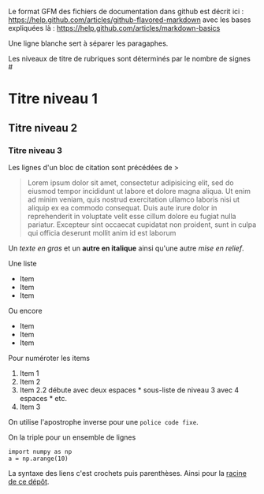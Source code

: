 Le format GFM des fichiers de documentation dans github
est décrit ici :
https://help.github.com/articles/github-flavored-markdown
avec les bases expliquées là :
https://help.github.com/articles/markdown-basics

Une ligne blanche sert à séparer les paragaphes.

Les niveaux de titre de rubriques sont déterminés
par le nombre de signes #

# Titre niveau 1
## Titre niveau 2
### Titre niveau 3

Les lignes d'un bloc de citation sont précédées de >

> Lorem ipsum dolor sit amet, consectetur adipisicing elit,
> sed do eiusmod tempor incididunt ut labore et dolore magna aliqua.
> Ut enim ad minim veniam,
> quis nostrud exercitation ullamco laboris nisi ut aliquip ex ea commodo consequat.
> Duis aute irure dolor in reprehenderit in voluptate velit esse cillum dolore eu fugiat nulla pariatur.
> Excepteur sint occaecat cupidatat non proident,
> sunt in culpa qui officia deserunt mollit anim id est laborum

Un *texte en gras* et un **autre en italique**
ainsi qu'une autre _mise en relief_.

Une liste

* Item
* Item
* Item

Ou encore

- Item
- Item
- Item

Pour numéroter les items

1. Item 1
2. Item 2
  1. Item 2.2 débute avec deux espaces
    * sous-liste de niveau 3 avec 4 espaces
    * etc.
3. Item 3

On utilise l'apostrophe inverse pour une `police code fixe`.

On la triple pour un ensemble de lignes

```
import numpy as np
a = np.arange(10)
```

La syntaxe des liens c'est crochets puis parenthèses.
Ainsi pour la [racine de ce dépôt](https://github.com/fp4code/lpnupr20migration).

